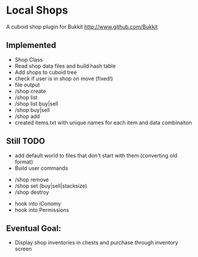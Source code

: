 Local Shops
======

A cuboid shop plugin for Bukkit
http://www.github.com/Bukkit

Implemented
-----------

* Shop Class
* Read shop data files and build hash table
* Add shops to cuboid tree
* check if user is in shop on move (fixed!)
* file output
* /shop create
* /shop list
* /shop list buy|sell
* /shop buy|sell
* /shop add
* created items.txt with unique names for each item and data combinaiton

Still TODO
-----------

* add default world to files that don't start with them (converting old format)
* Build user commands 
- /shop remove
- /shop set (buy|sell|stacksize)
- /shop destroy
* hook into iConomy
* hook into Permissions

Eventual Goal:
-----------
* Display shop inventories in chests and purchase through inventory screen